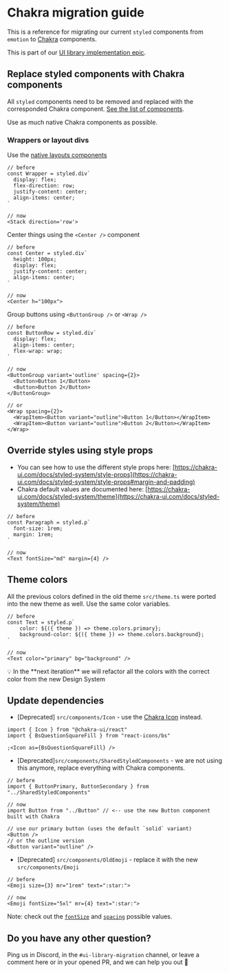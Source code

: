 # Chakra migration guide

This is a reference for migrating our current `styled` components from `emotion` to [Chakra](https://chakra-ui.com/) components.

This is part of our [UI library implementation epic](https://github.com/ethereum/ethereum-org-website/issues/6374).

## Replace styled components with Chakra components

All `styled` components need to be removed and replaced with the corresponded Chakra component. [See the list of components](https://chakra-ui.com/docs/components).

Use as much native Chakra components as possible.

### Wrappers or layout divs

Use the [native layouts components](https://chakra-ui.com/docs/components/box)

```tsx
// before
const Wrapper = styled.div`
  display: flex;
  flex-direction: row;
  justify-content: center;
  align-items: center;
`

// now
<Stack direction='row'>
```

Center things using the `<Center />` component

```tsx
// before
const Center = styled.div`
  height: 100px;
  display: flex;
  justify-content: center;
  align-items: center;
`

// now
<Center h="100px">
```

Group buttons using `<ButtonGroup />` or `<Wrap />`

```tsx
// before
const ButtonRow = styled.div`
  display: flex;
  align-items: center;
  flex-wrap: wrap;
`

// now
<ButtonGroup variant='outline' spacing={2}>
  <Button>Button 1</Button>
  <Button>Button 2</Button>
</ButtonGroup>

// or
<Wrap spacing={2}>
  <WrapItem><Button variant="outline">Button 1</Button></WrapItem>
  <WrapItem><Button variant="outline">Button 2</Button></WrapItem>
</Wrap>
```

## Override styles using style props

- You can see how to use the different style props here: [https://chakra-ui.com/docs/styled-system/style-props](https://chakra-ui.com/docs/styled-system/style-props#margin-and-padding)
- Chakra default values are documented here: [https://chakra-ui.com/docs/styled-system/theme](https://chakra-ui.com/docs/styled-system/theme)

```tsx
// before
const Paragraph = styled.p`
  font-size: 1rem;
  margin: 1rem;
`

// now
<Text fontSize="md" margin={4} />
```

## Theme colors

All the previous colors defined in the old theme `src/theme.ts` were ported into the new theme as well. Use the same color variables.

```tsx
// before
const Text = styled.p`
	color: ${({ theme }) => theme.colors.primary};
	background-color: ${({ theme }) => theme.colors.background};
`

// now
<Text color="primary" bg="background" />
```

<aside>
💡 In the **next iteration** we will refactor all the colors with the correct color from the new Design System
</aside>

## Update dependencies

- [Deprecated] `src/components/Icon` - use the [Chakra Icon](https://chakra-ui.com/docs/components/icon/usage) instead.

```tsx
import { Icon } from "@chakra-ui/react"
import { BsQuestionSquareFill } from "react-icons/bs"

;<Icon as={BsQuestionSquareFill} />
```

- [Deprecated]`src/components/SharedStyledComponents` - we are not using this anymore, replace everything with Chakra components.

```tsx
// before
import { ButtonPrimary, ButtonSecondary } from "../SharedStyledComponents"

// now
import Button from "../Button" // <-- use the new Button component built with Chakra

// use our primary button (uses the default `solid` variant)
<Button />
// or the outline version
<Button variant="outline" />
```

- [Deprecated] `src/components/OldEmoji` - replace it with the new `src/components/Emoji`

```tsx
// before
<Emoji size={3} mr="1rem" text=":star:">

// now
<Emoji fontSize="5xl" mr={4} text=":star:">
```

Note: check out the [`fontSize`](https://chakra-ui.com/docs/styled-system/theme#typography) and [`spacing`](https://chakra-ui.com/docs/styled-system/theme#spacing) possible values.

## Do you have any other question?

Ping us in Discord, in the `#ui-library-migration` channel, or leave a comment here or in your opened PR, and we can help you out 💪
